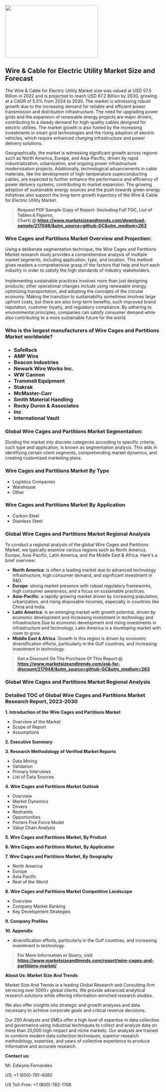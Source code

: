 <p><img class="alignnone size-medium wp-image-20088" src="https://ffe5etoiles.com/wp-content/uploads/2024/12/MST1-300x171.png" alt="" width="300" height="171" /></p><h2>Wire & Cable for Electric Utility Market Size and Forecast</h2><p>The Wire & Cable for Electric Utility Market size was valued at USD 57.5 Billion in 2022 and is projected to reach USD 87.2 Billion by 2030, growing at a CAGR of 5.5% from 2024 to 2030. The market is witnessing robust growth due to the increasing demand for reliable and efficient power transmission and distribution infrastructure. The need for upgrading power grids and the expansion of renewable energy projects are major drivers, contributing to a steady demand for high-quality cables designed for electric utilities. The market growth is also fueled by the increasing investments in smart grid technologies and the rising adoption of electric vehicles, which require enhanced charging infrastructure and power delivery solutions.</p><p>Geographically, the market is witnessing significant growth across regions such as North America, Europe, and Asia-Pacific, driven by rapid industrialization, urbanization, and ongoing power infrastructure modernization projects. Additionally, technological advancements in cable materials, like the development of high-temperature superconducting cables, are expected to further enhance the performance and efficiency of power delivery systems, contributing to market expansion. The growing adoption of sustainable energy sources and the push towards green energy initiatives also support the long-term growth trajectory of the Wire & Cable for Electric Utility Market.</p></p><blockquote id="" class=""><strong>Request PDF Sample Copy of Report: (Including Full TOC, List of Tables &amp; Figures, Chart)&nbsp;@&nbsp;<strong><a href="https://www.marketsizeandtrends.com/download-sample/217948/&utm_source=github-GC&utm_medium=263" target="_blank">https://www.marketsizeandtrends.com/download-sample/217948/&utm_source=github-GC&utm_medium=263</a></strong></strong></blockquote><h3 id="" class="">Wire Cages and Partitions Market&nbsp;Overview and Projection:</h3><p id="" class="">Using a deliberate segmentation technique, the Wire Cages and Partitions Market research study provides a comprehensive analysis of multiple market segments, including application, type, and location. This method gives readers a comprehensive grasp of the factors that help and hurt each industry in order to satisfy the high standards of industry stakeholders. <br /> <br />Implementing sustainable practices involves more than just designing products; other operational changes include using renewable energy, optimizing transportation, and adopting the concepts of the circular economy. Making the transition to sustainability sometimes involves large upfront costs, but there are also long-term benefits, such improved brand reputation, customer loyalty, and regulatory compliance. By adhering to environmental principles, companies can satisfy consumer demand while also contributing to a more sustainable future for the world.</p><h3 id="" class="">Who is the largest manufacturers of&nbsp;Wire Cages and Partitions Market worldwide?</h3><h3 class=""><p><ul><li>SafeRack </li><li> AMP Wire </li><li> Beacon Industries </li><li> Newark Wire Works Inc. </li><li> WW Cannon </li><li> Trammell Equipment </li><li> Stakrak </li><li> McMaster-Carr </li><li> Smith Material Handling </li><li> Rocky Duron & Associates </li><li> Inc </li><li> International Vault</li></ul></p></h3><h3 id="" class="">Global&nbsp;Wire Cages and Partitions Market Segmentation:</h3><p id="" class="">Dividing the market into discrete categories according to specific criteria, such type and application, is known as segmentation analysis. This aids in identifying certain client segments, comprehending market dynamics, and creating customized marketing plans.</p><h3 id="" class="">Wire Cages and Partitions Market&nbsp;By Type</h3><p><p><ul><li>Logistics Companies</li><li> Warehouse</li><li> Other</p></li></ul></p></p><h3 id="" class="">Wire Cages and Partitions Market&nbsp;By Application</h3><p class=""><p><ul><li>Carbon Steel</li><li> Stainless Steel</li></ul></p></p><h3 id="" class="">Global Wire Cages and Partitions Market Regional Analysis</h3><p id="" class="">To conduct a regional analysis of the global Wire Cages and Partitions Market, we typically examine various regions such as North America, Europe, Asia-Pacific, Latin America, and the Middle East &amp; Africa. Here's a brief overview:</p><ul><li><strong>North America</strong>: is often a leading market due to advanced technology infrastructure, high consumer demand, and significant investment in R&amp;D.</li><li><strong>Europe</strong>: strong market presence with robust regulatory frameworks, high consumer awareness, and a focus on sustainable practices.</li><li><strong>Asia-Pacific</strong>: a rapidly growing market driven by increasing population, urbanization, and rising disposable incomes, especially in countries like China and India.</li><li><strong>Latin America</strong>: is an emerging market with growth potential, driven by economic development and increasing investment in technology and infrastructure.Due to economic development and rising investments in infrastructure and technology, Latin America is a developing market with room to grow.</li><li><strong>Middle East &amp; Africa</strong>: Growth in this region is driven by economic diversification efforts, particularly in the Gulf countries, and increasing investment in technology.</li></ul><blockquote id="" class=""><strong>Get a Discount On The Purchase Of This Report @ <strong><a href="https://www.marketsizeandtrends.com/ask-for-discount/217948/&utm_source=github-GC&utm_medium=263" target="_blank">https://www.marketsizeandtrends.com/ask-for-discount/217948/&utm_source=github-GC&utm_medium=263</a></strong></strong></blockquote><h3 id="" class="">Global Wire Cages and Partitions Market Regional Analysis</h3><h3 id="" class="">Detailed TOC of Global Wire Cages and Partitions Market Research Report, 2023-2030</h3><p id="" class=""><strong>1. Introduction of the Wire Cages and Partitions Market</strong></p><ul><li>Overview of the Market</li><li>Scope of Report</li><li>Assumptions</li></ul><p id="" class=""><strong>2. Executive Summary</strong></p><p id="" class=""><strong>3. Research Methodology of Verified Market Reports</strong></p><ul><li>Data Mining</li><li>Validation</li><li>Primary Interviews</li><li>List of Data Sources</li></ul><p id="" class=""><strong>4. Wire Cages and Partitions Market Outlook</strong></p><ul><li>Overview</li><li>Market Dynamics</li><li>Drivers</li><li>Restraints</li><li>Opportunities</li><li>Porters Five Force Model</li><li>Value Chain Analysis</li></ul><p id="" class=""><strong>5. Wire Cages and Partitions Market, By Product</strong></p><p id="" class=""><strong>6. Wire Cages and Partitions Market, By Application</strong></p><p id="" class=""><strong>7. Wire Cages and Partitions Market, By Geography</strong></p><ul><li>North America</li><li>Europe</li><li>Asia Pacific</li><li>Rest of the World</li></ul><p id="" class=""><strong>8. Wire Cages and Partitions Market Competitive Landscape</strong></p><ul><li>Overview</li><li>Company Market Ranking</li><li>Key Development Strategies</li></ul><p id="" class=""><strong>9. Company Profiles</strong></p><p id="" class=""><strong>10. Appendix</strong></p><ul><li>diversification efforts, particularly in the Gulf countries, and increasing investment in technology.</li></ul><blockquote id="" class=""><strong>For More Information or Query, visit <strong><strong><a href="https://www.marketsizeandtrends.com/report/wire-cages-and-partitions-market/" target="_blank">https://www.marketsizeandtrends.com/report/wire-cages-and-partitions-market/</a></strong></strong></strong></blockquote><p id="" class=""><strong>About Us: Market Size And Trends</strong></p><p id="" class="">Market Size And Trends is a leading Global Research and Consulting firm servicing over 5000+ global clients. We provide advanced analytical research solutions while offering information-enriched research studies.</p><p id="" class="">We also offer insights into strategic and growth analyses and data necessary to achieve corporate goals and critical revenue decisions.</p><p id="" class="">Our 250 Analysts and SMEs offer a high level of expertise in data collection and governance using industrial techniques to collect and analyze data on more than 25,000 high-impact and niche markets. Our analysts are trained to combine modern data collection techniques, superior research methodology, expertise, and years of collective experience to produce informative and accurate research.</p><p id="" class=""><strong>Contact us:</strong></p><p id="" class="">Mr. Edwyne Fernandes</p><p id="" class="">US: +1 (650)-781-4080</p><p id="" class="">US Toll-Free: +1 (800)-782-1768</p>
